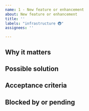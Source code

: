 ```yaml
---
name: 1 - New feature or enhancement
about: New feature or enhancement
title: ''
labels: "infrastructure 🚇"
assignees: ''

---
```


## Why it matters

## Possible solution

## Acceptance criteria

## Blocked by or pending
